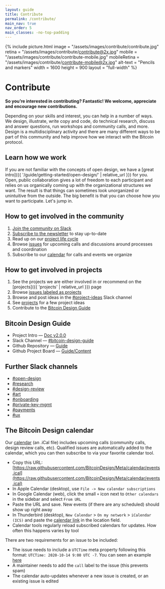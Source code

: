 ```yaml
---
layout: guide
title: Contribute
permalink: /contribute/
main_nav: true
nav_order: 5
main_classes: -no-top-padding
---
```


{% include picture.html
   image = "/assets/images/contribute/contribute.jpg"
   retina = "/assets/images/contribute/contribute@2x.jpg"
   mobile = "/assets/images/contribute/contribute-mobile.jpg"
   mobileRetina = "/assets/images/contribute/contribute-mobile@2x.jpg"
   alt-text = "Pencils and markers"
   width = 1600
   height = 900
   layout = "full-width"
%}

# Contribute

**So you’re interested in contributing? Fantastic! We welcome, appreciate and encourage new contributions.**

Depending on your skills and interest, you can help in a number of ways. We design, illustrate, write copy and code, do technical research, discuss and answer questions, run workshops and community calls, and more. Design is a multidisciplinary activity and there are many different ways to be part of this community and help improve how we interact with the Bitcoin protocol.


## Learn how we work

If you are not familiar with the concepts of open design, we have a [great intro]({{ '/guide/getting-started/open-design/' | relative_url }}) for you. Open, public collaboration gives a lot of freedom to each participant and relies on us organically coming up with the organizational structures we want. The result is that things can sometimes look unorganized or unintuitive from the outside. The big benefit is that you can choose how you want to participate. Let's jump in.

## How to get involved in the community

1. [Join the community on Slack](https://join.slack.com/t/bitcoindesign/shared_invite/zt-gytq2snl-4TEWJOTKrXRCB4YLBoDunA)
2. [Subscribe to the newsletter](https://bitcoindesign.substack.com) to stay up-to-date
2. Read up on our [project life cycle](projects.md)
3. Browse [issues](https://github.com/BitcoinDesign/Meta/issues) for upcoming calls and discussions around processes and coordination
4. Subscribe to our [calendar](https://raw.githubusercontent.com/BitcoinDesign/Meta/calendar/events.ical) for calls and events we organize

## How to get involved in projects

1. See the projects we are either involved in or recommend on the [projects]({{ 'projects' | relative_url }}) page
1. Browse [issues labeled as projects](https://github.com/BitcoinDesign/Meta/issues?q=is%3Aopen+is%3Aissue+label%3Aproject)
2. Browse and post ideas in the [#project-ideas](https://bitcoindesign.slack.com/archives/C0174N5KUF9) Slack channel
1. See [projects](Projects.md) for a few project ideas
1. Contribute to the [Bitcoin Design Guide](https://github.com/BitcoinDesign/Guide)

## Bitcoin Design Guide

- Project Intro — [Doc v2.0.0](https://docs.google.com/document/d/1YiYeRIybGmxmErCOI4Jc8Qajz3JGM1JYVfUtpzyCzSk/edit?usp=sharing)
- Slack Channel — [#bitcoin-design-guide](https://bitcoindesign.slack.com/archives/C015856BDME)
- Github Repository — [Guide](https://github.com/BitcoinDesign/Guide)
- Github Project Board — [Guide/Content](https://github.com/BitcoinDesign/Guide/projects/1)

## Further Slack channels

- [#open-design](https://bitcoindesign.slack.com/archives/C015GFYSJNA)
- [#research](https://bitcoindesign.slack.com/archives/C015DQEPCHJ)
- [#design-review](https://bitcoindesign.slack.com/archives/C015DQEPCHJ)
- [#art](https://bitcoindesign.slack.com/archives/C015DQEPCHJ)
- [#onboarding](https://bitcoindesign.slack.com/archives/C019PB6GW7M)
- [#private-key-mgmt](https://bitcoindesign.slack.com/archives/C018RATDW82)
- [#payments](https://bitcoindesign.slack.com/archives/C0191UWDHBP)
- [#ux](https://bitcoindesign.slack.com/archives/C015DQEPCHJ)

## The Bitcoin Design calendar

Our [calendar](https://raw.githubusercontent.com/BitcoinDesign/Meta/calendar/events.ical) (an .iCal file) includes upcoming calls (community calls, design review calls, etc). Qualified issues are automatically added to the calendar, which you can then subscribe to via your favorite calendar tool.

- Copy this URL: [https://raw.githubusercontent.com/BitcoinDesign/Meta/calendar/events.ical](https://raw.githubusercontent.com/BitcoinDesign/Meta/calendar/events.ical)
- In Apple Calendar (desktop), use `File -> New calendar subscriptions`
- In Google Calendar (web), click the small `+` icon next to `Other calendars` in the sidebar and select `From URL`
- Paste the URL and save. New events (if there are any scheduled) should show up right away
- In Thunderbird (desktop), `New Calendar` > `On my network` > `iCalendar (ICS)` and paste the [calendar link](https://raw.githubusercontent.com/BitcoinDesign/Meta/calendar/events.ical) in the location field.
- Calendar tools regularly reload subscribed calendars for updates. How often this happens varies by tool

There are two requirements for an issue to be included:

- The issue needs to include a `UTCTime` meta property following this format: `UTCTime: 2020-10-14 9:00 UTC -7`. You can seen an example [here](https://github.com/BitcoinDesign/Meta/issues/27)
- A maintainer needs to add the `call` label to the issue (this prevents spam)
- The calendar auto-updates whenever a new issue is created, or an existing issue is edited
